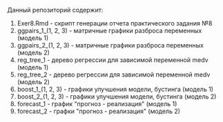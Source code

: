 Данный репозиторий содержит:

1. Exer8.Rmd - скрипт генерации отчета практического задания №8
2. ggpairs_1_(1, 2, 3) - матричные графики разброса переменных (модель 1)
3. ggpairs_2_(1, 2, 3) - матричные графики разброса переменных (модель 2)
4. reg_tree_1 - дерево регрессии для зависимой переменной medv (модель 1)
5. reg_tree_2 - дерево регрессии для зависимой переменной medv (модель 2)
6. boost_1_(1, 2, 3) - графики улучшения модели, бустинга (модель 1)
7. boost_2_(1, 2, 3) - графики улучшения модели, бустинга (модель 2)
8. forecast_1 - график "прогноз - реализация" (модель 1)
9. forecast_2 - графки "прогноз - реализация" (модель 2)

